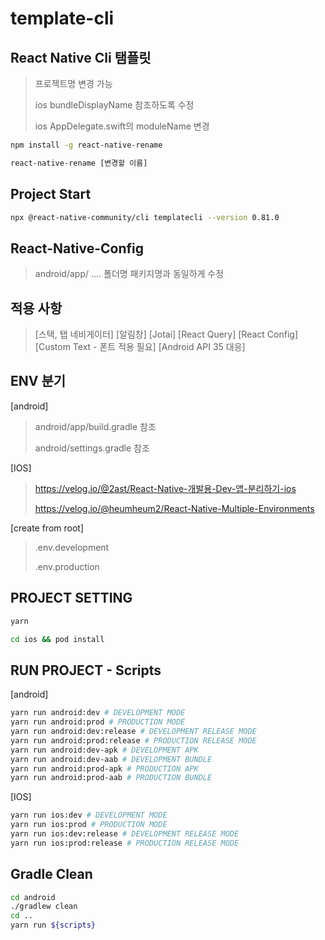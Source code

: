 # template-cli

## React Native Cli 탬플릿
> 프로젝트명 변경 가능
>
> ios bundleDisplayName 참조하도록 수정
> 
> ios AppDelegate.swift의 moduleName 변경
```bash
npm install -g react-native-rename

react-native-rename [변경할 이름]
```


## Project Start
```bash
npx @react-native-community/cli templatecli --version 0.81.0
```


## React-Native-Config
> android/app/ .... 폴더명 패키지명과 동일하게 수정


## 적용 사항
> [스택, 탭 네비게이터]
> [알림창]
> [Jotai]
> [React Query]
> [React Config]
> [Custom Text - 폰트 적용 필요]
> [Android API 35 대응]





## ENV 분기

[android]
> android/app/build.gradle 참조
> 
> android/settings.gradle 참조

[IOS]
> https://velog.io/@2ast/React-Native-개발용-Dev-앱-분리하기-ios
> 
> https://velog.io/@heumheum2/React-Native-Multiple-Environments

[create from root]
> .env.development
> 
> .env.production


## PROJECT SETTING
```bash
yarn
```
```bash
cd ios && pod install
```


## RUN PROJECT - Scripts
[android]
```bash
yarn run android:dev # DEVELOPMENT MODE
yarn run android:prod # PRODUCTION MODE
yarn run android:dev:release # DEVELOPMENT RELEASE MODE
yarn run android:prod:release # PRODUCTION RELEASE MODE
yarn run android:dev-apk # DEVELOPMENT APK
yarn run android:dev-aab # DEVELOPMENT BUNDLE
yarn run android:prod-apk # PRODUCTION APK
yarn run android:prod-aab # PRODUCTION BUNDLE
```

[IOS]
```bash
yarn run ios:dev # DEVELOPMENT MODE
yarn run ios:prod # PRODUCTION MODE
yarn run ios:dev:release # DEVELOPMENT RELEASE MODE
yarn run ios:prod:release # PRODUCTION RELEASE MODE
```


## Gradle Clean

```bash
cd android                                                                     
./gradlew clean
cd ..
yarn run ${scripts}
```
